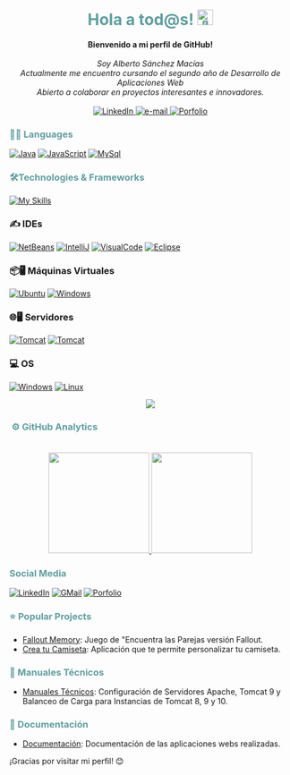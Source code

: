 <h1 align="center" style="color: #5F9EA0;">Hola a tod@s! <img src="" width="28px" alt="👋"></h1>

<p align="center">
    <b>Bienvenido a mi perfil de GitHub!</b><br><br>
    <i>
        Soy Alberto S&aacute;nchez Mac&iacute;as<br>
        Actualmente me encuentro cursando el segundo año de Desarrollo de Aplicaciones Web<br>
        Abierto a colaborar en proyectos interesantes e innovadores.<br>
    </i><br>
    <a href="https://www.linkedin.com/in/alberto-sánchez-macías">
        <img src="https://img.shields.io/badge/LinkedIn-blue?style=flat-square&logo=linkedin" alt="LinkedIn">
    </a>
    <a href="mailto:sanchezmacias11@gmail.com">
        <img src="https://img.shields.io/badge/Email-blue?style=flat-square&logo=gmail&logoColor=white" alt="e-mail">
    </a>
   <a href="https://amsanchezm11.github.io/Mi-Porfolio/">
    <img src="https://img.shields.io/badge/Portfolio-blue?style=flat-square&logo=github" alt="Porfolio">
</a>    
</p>

### <span style="color: #5F9EA0;">🧑‍💻 Languages</span>
[![Java](https://skillicons.dev/icons?i=java&theme=light)](https://github.com/amsanchezm11)
[![JavaScript](https://skillicons.dev/icons?i=js)](https://github.com/amsanchezm11)
[![MySql](https://skillicons.dev/icons?i=mysql&theme=light)](https://github.com/amsanchezm11)

<!-- [![Java](https://img.shields.io/badge/java-black?style=for-the-badge&logo=java)](https://github.com/amsanchezm11)
![JavaScript](https://img.shields.io/badge/javascript-black?style=for-the-badge&logo=javascript)
![SQL](https://img.shields.io/badge/sql-black?style=for-the-badge&logo=mysql) -->

### <span style="color: #5F9EA0;">🛠️Technologies & Frameworks</span>
[![My Skills](https://skillicons.dev/icons?i=html,css,react,vite,bootstrap,hibernate)](https://github.com/amsanchezm11)
<!-- [![HTML5](https://img.shields.io/badge/html5-black?style=for-the-badge&logo=html5)](https://github.com/amsanchezm11) -->
<!-- [![CSS3](https://img.shields.io/badge/css3-black?style=for-the-badge&logo=css3)](https://github.com/amsanchezm11) -->
<!-- [![Docker](https://img.shields.io/badge/docker-black?style=for-the-badge&logo=docker)](https://github.com/amsanchezm11) -->

### ✍️ IDEs
[![NetBeans](https://simpleskill.icons.workers.dev/svg?i=apachenetbeanside)](https://github.com/amsanchezm11)
[![IntelliJ](https://skillicons.dev/icons?i=idea)](https://github.com/amsanchezm11)
[![VisualCode](https://skillicons.dev/icons?i=vscode)](https://github.com/amsanchezm11)
[![Eclipse](https://skillicons.dev/icons?i=eclipse)](https://github.com/amsanchezm11)
<!-- [![My Skills](https://simpleskill.icons.workers.dev/svg?i=react,node.js,mysql,docker,mongodb,postgresql,angular)](https://github.com/amsanchezm11) -->

### 📦🖥️ Máquinas Virtuales
[![Ubuntu](https://skillicons.dev/icons?i=ubuntu)](https://github.com/amsanchezm11)
[![Windows](https://skillicons.dev/icons?i=windows)](https://github.com/amsanchezm11)

### 🌐🖥️ Servidores
[![Tomcat](https://simpleskill.icons.workers.dev/svg?i=apache)](https://github.com/amsanchezm11)
[![Tomcat](https://simpleskill.icons.workers.dev/svg?i=apachetomcat)](https://github.com/amsanchezm11)

### 💻 OS
[![Windows](https://skillicons.dev/icons?i=windows)](https://github.com/amsanchezm11)
[![Linux](https://skillicons.dev/icons?i=linux)](https://github.com/amsanchezm11)
<!-- [![Windows](https://img.shields.io/badge/Windows-black?style=for-the-badge&logo=Windows)](https://github.com/amsanchezm11) -->
<!-- [![Linux](https://img.shields.io/badge/linux-black?style=for-the-badge&logo=Linux)](https://github.com/amsanchezm11) -->


<p align="center">
  <a href="https://github.com/amsanchezm11">
    <img src="https://komarev.com/ghpvc/?username=amsanchezm11&color=blue&style=flat)" />
  </a>
</p>

### <span style="color: #5F9EA0;">&nbsp;⚙️ GitHub Analytics</span><br><br>

<p align="center">
<a href="(https://github.com/amsanchezm11)">
  <img height="180em" src="https://github-readme-stats-eight-theta.vercel.app/api?username=amsanchezm11&show_icons=true&theme=algolia&include_all_commits=true&count_private=true"/>
  <img height="180em" src="https://github-readme-stats-eight-theta.vercel.app/api/top-langs/?username=amsanchezm11&layout=compact&langs_count=8&theme=algolia"/>
</a>
</p>

### <span style="color: #5F9EA0;" align="center">Social Media</span>

[![LinkedIn](https://skillicons.dev/icons?i=linkedin)](https://www.linkedin.com/in/alberto-sánchez-macías)
[![GMail](https://skillicons.dev/icons?i=gmail)](mailto:sanchezmacias11@gmail.com)
[![Porfolio](https://skillicons.dev/icons?i=github)](https://amsanchezm11.github.io/Mi-Porfolio/)

###  <span style="color: #5F9EA0;">⭐ Popular Projects</span>

- [Fallout Memory](https://amsanchezm11.github.io/falloutMemory/): Juego de "Encuentra las Parejas versi&oacute;n Fallout.
- [Crea tu Camiseta](https://amsanchezm11.github.io/creaTuCamiseta/): Aplicaci&oacute;n que te permite personalizar tu camiseta.

###  <span style="color: #5F9EA0;">📕 Manuales T&eacute;cnicos</span>
- [Manuales Técnicos](https://github.com/amsanchezm11/Manuales-Tecnicos.git): Configuración de Servidores Apache, Tomcat 9 y Balanceo de Carga para Instancias de Tomcat 8, 9 y 10.

###  <span style="color: #5F9EA0;">📗 Documentaci&oacute;n</span>
- [Documentaci&oacute;n](https://github.com/amsanchezm11/DOCUMENTACION.git): Documentaci&oacute;n de las aplicaciones webs realizadas. 

¡Gracias por visitar mi perfil! 😊

